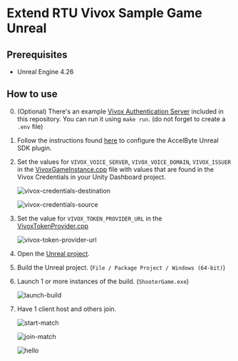 # Extend RTU Vivox Sample Game Unreal

## Prerequisites

* Unreal Engine 4.26

## How to use

0. (Optional) There's an example [Vivox Authentication Server](Server) included in this repository. You can run it using `make run`. (do not forget to create a `.env` file)

1. Follow the instructions found [here](https://docs.accelbyte.io/gaming-services/tutorials/byte-wars/unreal-engine/learning-modules/general/module-initial-setup/unreal-module-initial-setup-install-the-accelbyte-game-sdk/#configure-the-ags-game-sdk-for-the-iam-client) to configure the AccelByte Unreal SDK plugin.

2. Set the values for `VIVOX_VOICE_SERVER`, `VIVOX_VOICE_DOMAIN`, `VIVOX_ISSUER` in the [VivoxGameInstance.cpp](Client/Source/ShooterGame/Private/Vivox/VivoxGameInstance.cpp) file with values that are found in the Vivox Credentials in your Unity Dashboard project.

    ![vivox-credentials-destination](docs/images/01b-vivox-credentials-destination.png)

    ![vivox-credentials-source](docs/images/01a-vivox-credentials-source.png)

3. Set the value for `VIVOX_TOKEN_PROVIDER_URL` in the [VivoxTokenProvider.cpp](Client/Source/ShooterGame/Private/Custom/VivoxTokenProvider.cpp)

    ![vivox-token-provider-url](docs/images/02-vivox-token-provider-url.png)

4. Open the [Unreal project](Client/ShooterGame.uproject).

6. Build the Unreal project. (`File / Package Project / Windows (64-bit)`)

6. Launch 1 or more instances of the build. (`ShooterGame.exe`)

    ![launch-build](docs/images/03-launch-build.png)

7. Have 1 client host and others join.

    ![start-match](docs/images/04-start-match.png)

    ![join-match](docs/images/05-join-match.png)

    ![hello](docs/images/06-hello.png)